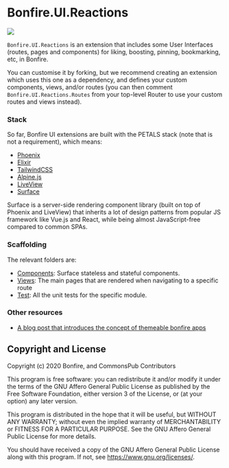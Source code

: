 # Bonfire.UI.Reactions
![](https://i.imgur.com/XoQvDCW.png)

`Bonfire.UI.Reactions` is an extension that includes some User Interfaces (routes, pages and components) for liking, boosting, pinning, bookmarking, etc, in Bonfire.

You can customise it by forking, but we recommend creating an extension which uses this one as a dependency, and defines your custom components, views, and/or routes (you can then comment `Bonfire.UI.Reactions.Routes` from your top-level Router to use your custom routes and views instead).


### Stack

So far, Bonfire UI extensions are built with the PETALS stack (note that is not a requirement), which means:

- [Phoenix](https://www.phoenixframework.org/)
- [Elixir](https://elixir-lang.org/)
- [TailwindCSS](https://tailwindcss.com/)
- [Alpine.js](https://alpinejs.dev/)
- [LiveView](https://github.com/phoenixframework/phoenix_live_view#readme)
- [Surface](https://surface-ui.org/)

Surface is a server-side rendering component library (built on top of Phoenix and LiveView) that inherits a lot of design patterns from popular JS framework like Vue.js and React, while being almost JavaScript-free compared to common SPAs.


### Scaffolding
The relevant folders are:
- [Components](https://github.com/bonfire-networks/bonfire_ui_reactions/tree/main/lib/components): Surface stateless and stateful components.
- [Views](https://github.com/bonfire-networks/bonfire_ui_reactions/tree/main/lib/views): The main pages that are rendered when navigating to a specific route
- [Test](https://github.com/bonfire-networks/bonfire_ui_reactions/tree/main/test): All the unit tests for the specific module.

### Other resources
- [A blog post that introduces the concept of themeable bonfire apps](https://bonfirenetworks.org/posts/let_thousand_bonfires_bloom/)


## Copyright and License

Copyright (c) 2020 Bonfire, and CommonsPub Contributors

This program is free software: you can redistribute it and/or modify
it under the terms of the GNU Affero General Public License as
published by the Free Software Foundation, either version 3 of the
License, or (at your option) any later version.

This program is distributed in the hope that it will be useful, but
WITHOUT ANY WARRANTY; without even the implied warranty of
MERCHANTABILITY or FITNESS FOR A PARTICULAR PURPOSE.  See the GNU
Affero General Public License for more details.

You should have received a copy of the GNU Affero General Public
License along with this program.  If not, see <https://www.gnu.org/licenses/>.
